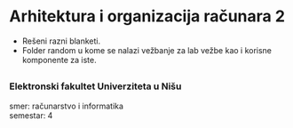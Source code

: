 # Arhitektura i organizacija računara 2

- Rešeni razni blanketi.
- Folder random u kome se nalazi vežbanje za lab vežbe kao i korisne komponente za iste.

##

### Elektronski fakultet Univerziteta u Nišu
smer: računarstvo i informatika<br/>
semestar: 4

